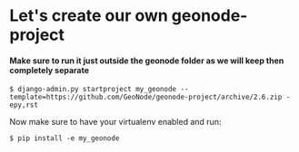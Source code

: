 # Let's create our own geonode-project

#### Make sure to run it just outside the geonode folder as we will keep then completely separate

`$ django-admin.py startproject my_geonode --template=https://github.com/GeoNode/geonode-project/archive/2.6.zip -epy,rst`

Now make sure to have your virtualenv enabled and run:

`$ pip install -e my_geonode`
